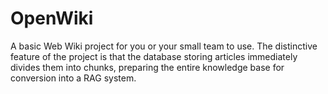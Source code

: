 # OpenWiki
A basic Web Wiki project for you or your small team to use. The distinctive feature of the project is that the database storing articles immediately divides them into chunks, preparing the entire knowledge base for conversion into a RAG system.
